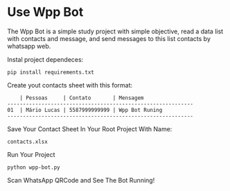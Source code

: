 # Use Wpp Bot
The Wpp Bot is a simple study project with simple objective, read a data list with contacts and message, and send messages to this list contacts by whatsapp web.

Instal project dependeces:
```
pip install requirements.txt
```

Create yout contacts sheet with this format:
```
    | Pessoas     | Contato       | Mensagem
------------------------------------------------------------
01  | Mário Lucas | 5587999999999 | Wpp Bot Runing
------------------------------------------------------------
```

Save Your Contact Sheet In Your Root Project With Name:
``` 
contacts.xlsx
```

Run Your Project
```
python wpp-bot.py
```
Scan WhatsApp QRCode and See The Bot Running!